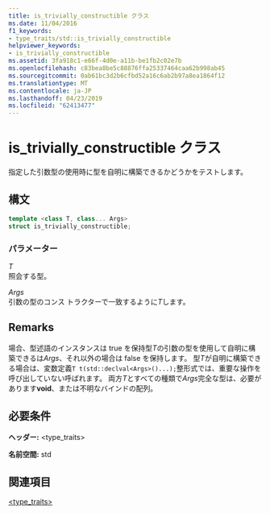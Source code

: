 ```yaml
---
title: is_trivially_constructible クラス
ms.date: 11/04/2016
f1_keywords:
- type_traits/std::is_trivially_constructible
helpviewer_keywords:
- is_trivially_constructible
ms.assetid: 3fa918c1-e66f-4d0e-a11b-be1fb2c02e7b
ms.openlocfilehash: c83bea8be5c88876ffa25337464caa62b998ab45
ms.sourcegitcommit: 0ab61bc3d2b6cfbd52a16c6ab2b97a8ea1864f12
ms.translationtype: MT
ms.contentlocale: ja-JP
ms.lasthandoff: 04/23/2019
ms.locfileid: "62413477"
---
```

# <a name="istriviallyconstructible-class"></a>is_trivially_constructible クラス

指定した引数型の使用時に型を自明に構築できるかどうかをテストします。

## <a name="syntax"></a>構文

```cpp
template <class T, class... Args>
struct is_trivially_constructible;
```

### <a name="parameters"></a>パラメーター

*T*<br/>
照会する型。

*Args*<br/>
引数の型のコンス トラクターで一致するように*T*します。

## <a name="remarks"></a>Remarks

場合、型述語のインスタンスは true を保持型*T*の引数の型を使用して自明に構築できるは*Args*、それ以外の場合は false を保持します。 型*T*が自明に構築できる場合は、変数定義`T t(std::declval<Args>()...);`整形式では、重要な操作を呼び出していない呼ばれます。 両方*T*とすべての種類で*Args*完全な型は、必要があります**void**、または不明なバインドの配列。

## <a name="requirements"></a>必要条件

**ヘッダー:** \<type_traits>

**名前空間:** std

## <a name="see-also"></a>関連項目

[<type_traits>](../standard-library/type-traits.md)<br/>
